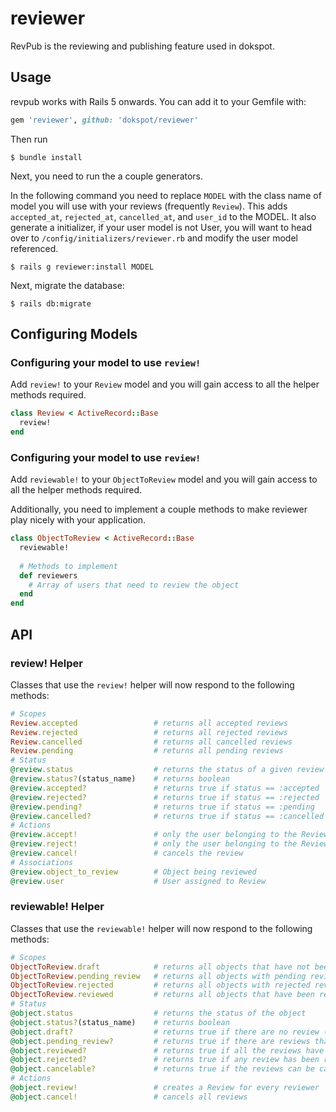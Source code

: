 # reviewer
RevPub is the reviewing and publishing feature used in dokspot.

## Usage
revpub works with Rails 5 onwards. You can add it to your Gemfile with:
```ruby
gem 'reviewer', github: 'dokspot/reviewer'
```

Then run 
```console
$ bundle install
```

Next, you need to run the a couple generators.

In the following command you need to replace `MODEL` with the class name of model you will use with your reviews (frequently `Review`). This adds `accepted_at`, `rejected_at`, `cancelled_at`, and `user_id` to the MODEL. It also generate a initializer, if your user model is not User, you will want to head over to `/config/initializers/reviewer.rb` and modify the user model referenced.

```console
$ rails g reviewer:install MODEL
```

Next, migrate the database:

```console
$ rails db:migrate
```

## Configuring Models

### Configuring your model to use `review!`
Add `review!` to your `Review` model and you will gain access to all the helper methods required.
```ruby
class Review < ActiveRecord::Base
  review!
end
```

### Configuring your model to use `review!`
Add `reviewable!` to your `ObjectToReview` model and you will gain access to all the helper methods required.

Additionally, you need to implement a couple methods to make reviewer play nicely with your application.
```ruby
class ObjectToReview < ActiveRecord::Base
  reviewable!
  
  # Methods to implement
  def reviewers
    # Array of users that need to review the object
  end
end
```

## API

### review! Helper

Classes that use the `review!` helper will now respond to the following methods:
```ruby
# Scopes
Review.accepted                 # returns all accepted reviews
Review.rejected                 # returns all rejected reviews
Review.cancelled                # returns all cancelled reviews
Review.pending                  # returns all pending reviews
# Status
@review.status                  # returns the status of a given review
@review.status?(status_name)    # returns boolean
@review.accepted?               # returns true if status == :accepted
@review.rejected?               # returns true if status == :rejected
@review.pending?                # returns true if status == :pending
@review.cancelled?              # returns true if status == :cancelled
# Actions
@review.accept!                 # only the user belonging to the Review can accept it
@review.reject!                 # only the user belonging to the Review can reject it
@review.cancel!                 # cancels the review
# Associations
@review.object_to_review        # Object being reviewed
@review.user                    # User assigned to Review
```

### reviewable! Helper

Classes that use the `reviewable!` helper will now respond to the following methods:
```ruby
# Scopes
ObjectToReview.draft            # returns all objects that have not been reviewed
ObjectToReview.pending_review   # returns all objects with pending reviews
ObjectToReview.rejected         # returns all objects with rejected reviews
ObjectToReview.reviewed         # returns all objects that have been reviewed
# Status
@object.status                  # returns the status of the object
@object.status?(status_name)    # returns boolean
@object.draft?                  # returns true if there are no review (excluding cancelled reviews)
@object.pending_review?         # returns true if there are reviews that have not been responded to
@object.reviewed?               # returns true if all the reviews have been accepted
@object.rejected?               # returns true if any review has been rejected
@object.cancelable?             # returns true if the reviews can be cancelled
# Actions
@object.review!                 # creates a Review for every reviewer
@object.cancel!                 # cancels all reviews
```
